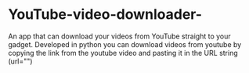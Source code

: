 # YouTube-video-downloader-
An app that can download your videos from YouTube straight to your gadget. Developed in python 
you can download videos from youtube by copying the link from the youtube video and pasting it in the URL string (url="")
